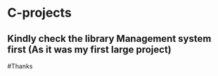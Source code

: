 # C-projects

## Kindly check the library Management system first (As it was my first  large project)

#Thanks
